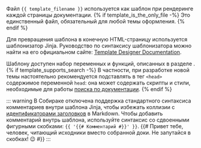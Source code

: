 Файл `{{ template_filename }}` используется как шаблон при рендеринге каждой страницы документации.
{% if template_is_the_only_file -%}
Это единственный файл, обязательный для любой темы оформления.
{% endif %}

Для превращения шаблона в конечную HTML-страницу используется шаблонизатор Jinja. Руководство по синтаксису шаблонизатора можно найти на его официальном сайте: [Template Designer Documentation](https://jinja.palletsprojects.com/en/3.1.x/templates/).

Шаблону доступен набор переменных и функций, описанных в разделе [](../reference/template-api.md).
{% if template_supports_search -%}
В частности, при разработке новой темы настоятельно рекомендуется подставлять в тег `<head>` содержимое переменной `head`: она может содержать скрипты и стили, необходимые для работы [поиска по документации](../overview/search.md).
{% endif %}

::: warning
В Собираке отключена поддержка стандартного синтаксиса комментариев внутри шаблона Jinja, чтобы избежать коллизии с [идентификаторами заголовков](https://pandoc.org/MANUAL.html#extension-header_attributes) в Markdown. Чтобы добавить комментарий внутрь шаблона, используйте синтаксис со сдвоенными фигурными скобками: `{{ '{{# Комментарий #}}' }}`. {{# Привет тебе, человек, читающий исходники вместо собранной доки. Не запутайся в скобках! 😉 #}}
:::